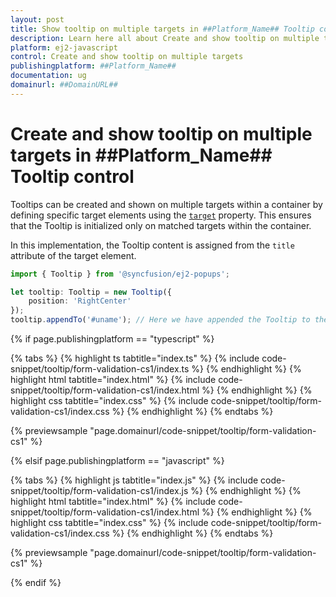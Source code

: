 ```yaml
---
layout: post
title: Show tooltip on multiple targets in ##Platform_Name## Tooltip control | Syncfusion
description: Learn here all about Create and show tooltip on multiple targets in Syncfusion ##Platform_Name## Tooltip control of Syncfusion Essential JS 2 and more.
platform: ej2-javascript
control: Create and show tooltip on multiple targets
publishingplatform: ##Platform_Name##
documentation: ug
domainurl: ##DomainURL##
---
```


# Create and show tooltip on multiple targets in ##Platform_Name## Tooltip control

Tooltips can be created and shown on multiple targets within a container by defining specific target elements using the [`target`](../../api/tooltip#target) property. This ensures that the Tooltip is initialized only on matched targets within the container.

In this implementation, the Tooltip content is assigned from the `title` attribute of the target element.

```ts
import { Tooltip } from '@syncfusion/ej2-popups';

let tooltip: Tooltip = new Tooltip({
    position: 'RightCenter'
});
tooltip.appendTo('#uname'); // Here we have appended the Tooltip to the element.
```
{% if page.publishingplatform == "typescript" %}

{% tabs %}
{% highlight ts tabtitle="index.ts" %}
{% include code-snippet/tooltip/form-validation-cs1/index.ts %}
{% endhighlight %}
{% highlight html tabtitle="index.html" %}
{% include code-snippet/tooltip/form-validation-cs1/index.html %}
{% endhighlight %}
{% highlight css tabtitle="index.css" %}
{% include code-snippet/tooltip/form-validation-cs1/index.css %}
{% endhighlight %}
{% endtabs %}

{% previewsample "page.domainurl/code-snippet/tooltip/form-validation-cs1" %}

{% elsif page.publishingplatform == "javascript" %}

{% tabs %}
{% highlight js tabtitle="index.js" %}
{% include code-snippet/tooltip/form-validation-cs1/index.js %}
{% endhighlight %}
{% highlight html tabtitle="index.html" %}
{% include code-snippet/tooltip/form-validation-cs1/index.html %}
{% endhighlight %}
{% highlight css tabtitle="index.css" %}
{% include code-snippet/tooltip/form-validation-cs1/index.css %}
{% endhighlight %}
{% endtabs %}

{% previewsample "page.domainurl/code-snippet/tooltip/form-validation-cs1" %}

{% endif %}
